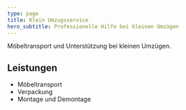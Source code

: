 ```yaml
---
type: page
title: Klein Umzugsservice
hero_subtitle: Professionelle Hilfe bei kleinen Umzügen
---
```


Möbeltransport und Unterstützung bei kleinen Umzügen.

## Leistungen

- Möbeltransport
- Verpackung
- Montage und Demontage
